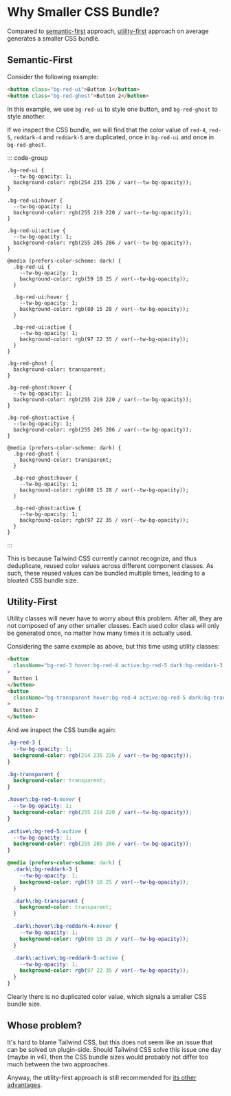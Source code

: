 # Why Smaller CSS Bundle?

Compared to [semantic-first](/v1/guide/semantic-first) approach, [utility-first](/v1/guide/utility-first) approach on average generates a smaller CSS bundle.

## Semantic-First

Consider the following example:

```html
<button class="bg-red-ui">Button 1</button>
<button class="bg-red-ghost">Button 2</button>
```

In this example, we use `bg-red-ui` to style one button, and `bg-red-ghost` to style another.

If we inspect the CSS bundle, we will find that the color value of `red-4`, `red-5`, `reddark-4` and `reddark-5` are duplicated, once in `bg-red-ui` and once in `bg-red-ghost`.

::: code-group

```css{7-8,12-13,23-24,28-29} [bg-red-ui]
.bg-red-ui {
  --tw-bg-opacity: 1;
  background-color: rgb(254 235 236 / var(--tw-bg-opacity));
}

.bg-red-ui:hover {
  --tw-bg-opacity: 1;
  background-color: rgb(255 219 220 / var(--tw-bg-opacity));
}

.bg-red-ui:active {
  --tw-bg-opacity: 1;
  background-color: rgb(255 205 206 / var(--tw-bg-opacity));
}

@media (prefers-color-scheme: dark) {
  .bg-red-ui {
    --tw-bg-opacity: 1;
    background-color: rgb(59 18 25 / var(--tw-bg-opacity));
  }

  .bg-red-ui:hover {
    --tw-bg-opacity: 1;
    background-color: rgb(80 15 28 / var(--tw-bg-opacity));
  }

  .bg-red-ui:active {
    --tw-bg-opacity: 1;
    background-color: rgb(97 22 35 / var(--tw-bg-opacity));
  }
}
```

```css{6-7,11-12,21-22,26-27} [bg-red-ghost]
.bg-red-ghost {
  background-color: transparent;
}

.bg-red-ghost:hover {
  --tw-bg-opacity: 1;
  background-color: rgb(255 219 220 / var(--tw-bg-opacity));
}

.bg-red-ghost:active {
  --tw-bg-opacity: 1;
  background-color: rgb(255 205 206 / var(--tw-bg-opacity));
}

@media (prefers-color-scheme: dark) {
  .bg-red-ghost {
    background-color: transparent;
  }

  .bg-red-ghost:hover {
    --tw-bg-opacity: 1;
    background-color: rgb(80 15 28 / var(--tw-bg-opacity));
  }

  .bg-red-ghost:active {
    --tw-bg-opacity: 1;
    background-color: rgb(97 22 35 / var(--tw-bg-opacity));
  }
}
```

:::

This is because Tailwind CSS currently cannot recognize, and thus deduplicate, reused color values across different component classes. As such, these reused values can be bundled multiple times, leading to a bloated CSS bundle size.

## Utility-First

Utility classes will never have to worry about this problem. After all, they are not composed of any other smaller classes. Each used color class will only be generated once, no matter how many times it is actually used.

Considering the same example as above, but this time using utility classes:

```html
<button
  className="bg-red-3 hover:bg-red-4 active:bg-red-5 dark:bg-reddark-3 dark:hover:bg-reddark-4 dark:active:bg-reddark-5"
>
  Button 1
</button>
<button
  className="bg-transparent hover:bg-red-4 active:bg-red-5 dark:bg-transparent dark:hover:bg-reddark-4 dark:active:bg-reddark-5"
>
  Button 2
</button>
```

And we inspect the CSS bundle again:

```css
.bg-red-3 {
  --tw-bg-opacity: 1;
  background-color: rgb(254 235 236 / var(--tw-bg-opacity));
}

.bg-transparent {
  background-color: transparent;
}

.hover\:bg-red-4:hover {
  --tw-bg-opacity: 1;
  background-color: rgb(255 219 220 / var(--tw-bg-opacity));
}

.active\:bg-red-5:active {
  --tw-bg-opacity: 1;
  background-color: rgb(255 205 206 / var(--tw-bg-opacity));
}

@media (prefers-color-scheme: dark) {
  .dark\:bg-reddark-3 {
    --tw-bg-opacity: 1;
    background-color: rgb(59 18 25 / var(--tw-bg-opacity));
  }

  .dark\:bg-transparent {
    background-color: transparent;
  }

  .dark\:hover\:bg-reddark-4:hover {
    --tw-bg-opacity: 1;
    background-color: rgb(80 15 28 / var(--tw-bg-opacity));
  }

  .dark\:active\:bg-reddark-5:active {
    --tw-bg-opacity: 1;
    background-color: rgb(97 22 35 / var(--tw-bg-opacity));
  }
}
```

Clearly there is no duplicated color value, which signals a smaller CSS bundle size.

## Whose problem?

It's hard to blame Tailwind CSS, but this does not seem like an issue that can be solved on plugin-side. Should Tailwind CSS solve this issue one day (maybe in v4), then the CSS bundle sizes would probably not differ too much between the two approaches.

Anyway, the utility-first approach is still recommended for [its other advantages](/v1/guide/utility-first#advantages).
